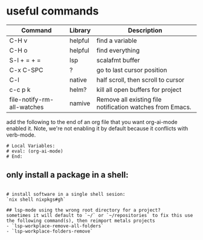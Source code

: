 # useful commands

| Command       | Library   | Description                                                      |
|---------------|-----------|------------------------------------------------------------------|
| C-H v                     | helpful   | find a variable                                      |
| C-H o                     | helpful   | find everything                                      |
| S-l + = + =               | lsp       | scalafmt buffer                                      |
| C-x C-SPC                 | ?         |  go to last cursor position                          |
| C-l                       | native    |  half scroll, then scroll to cursor                  |
| c-c p k                   | helm?     | kill all open buffers for project                    |
| file-notify-rm-all-watches| namive |Remove all existing file notification watches from Emacs.|



add the following to the end of an org file that you want org-ai-mode enabled it. Note, we're not enabling it by default because it conflicts with verb-mode. 
```
# Local Variables:
# eval: (org-ai-mode)
# End:
```

## only install a package in a shell:
```

# install software in a single shell sesion:
`nix shell nixpkgs#gh`

## lsp-mode using the wrong root directory for a project?
sometimes it will default to `~/` or `~/repositories` to fix this use the following command(s), then reimport metals projects
- `lsp-workplace-remove-all-folders`
- `lsp-workplace-folders-remove`

